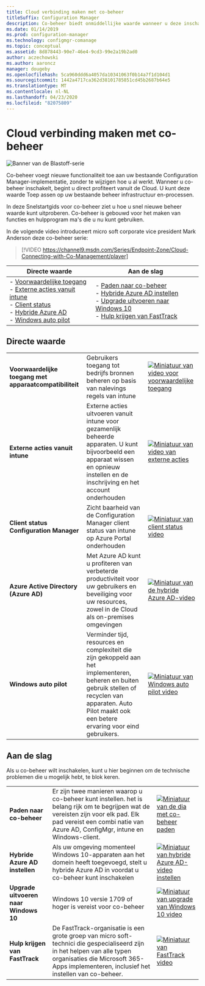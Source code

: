 ```yaml
---
title: Cloud verbinding maken met co-beheer
titleSuffix: Configuration Manager
description: Co-beheer biedt onmiddellijke waarde wanneer u deze inschakelt.
ms.date: 01/14/2019
ms.prod: configuration-manager
ms.technology: configmgr-comanage
ms.topic: conceptual
ms.assetid: 8d878443-90e7-46e4-9cd3-99e2a19b2ad0
author: aczechowski
ms.author: aaroncz
manager: dougeby
ms.openlocfilehash: 5ca960ddd6a4057da10341063f0b14a7f1d104d1
ms.sourcegitcommit: 1442a4717ca362d38101785851cd45b2687b64e5
ms.translationtype: MT
ms.contentlocale: nl-NL
ms.lasthandoff: 04/23/2020
ms.locfileid: "82075809"
---
```

# <a name="cloud-connecting-with-co-management"></a>Cloud verbinding maken met co-beheer

![Banner van de Blastoff-serie](media/blastoff-banner.png)

Co-beheer voegt nieuwe functionaliteit toe aan uw bestaande Configuration Manager-implementatie, zonder te wijzigen hoe u al werkt. Wanneer u co-beheer inschakelt, begint u direct profiteert vanuit de Cloud. U kunt deze waarde Toep assen op uw bestaande beheer infrastructuur en-processen.

In deze Snelstartgids voor co-beheer ziet u hoe u snel nieuwe beheer waarde kunt uitproberen. Co-beheer is gebouwd voor het maken van functies en hulpprogram ma's die u nu kunt gebruiken.

In de volgende video introduceert micro soft corporate vice president Mark Anderson deze co-beheer serie:

> [!VIDEO https://channel9.msdn.com/Series/Endpoint-Zone/Cloud-Connecting-with-Co-Management/player]

| Directe waarde | Aan de slag |
|-----------------|-----------------|
| - [Voorwaardelijke toegang](#bkmk_ca)<br> - [Externe acties vanuit intune](#bkmk_remote)<br> - [Client status](#bkmk_client-health)<br> - [Hybride Azure AD](#bkmk_hybrid-aad)<br> - [Windows auto pilot](#bkmk_autopilot) | - [Paden naar co-beheer](#bkmk_paths)<br> - [Hybride Azure AD instellen](#bkmk_setup-hybrid-aad)<br> - [Upgrade uitvoeren naar Windows 10](#bkmk_upgrade-win10)<br> - [Hulp krijgen van FastTrack](#bkmk_fasttrack) |

## <a name="immediate-value"></a>Directe waarde

| | | |
|-|-|-|
| <a name="bkmk_ca"></a>**Voorwaardelijke toegang met apparaatcompatibiliteit** | Gebruikers toegang tot bedrijfs bronnen beheren op basis van nalevings regels van intune | [![Miniatuur van video voor voorwaardelijke toegang](media/thumbnail-conditional-access.png)](quickstart-conditional-access.md) |
| <a name="bkmk_remote"></a>**Externe acties vanuit intune** | Externe acties uitvoeren vanuit intune voor gezamenlijk beheerde apparaten. U kunt bijvoorbeeld een apparaat wissen en opnieuw instellen en de inschrijving en het account onderhouden | [![Miniatuur van video van externe acties](media/thumbnail-remote-action.png)](quickstart-remote-actions.md) |
| <a name="bkmk_client-health"></a>**Client status Configuration Manager** | Zicht baarheid van de Configuration Manager client status van intune op Azure Portal onderhouden | [![Miniatuur van client status video](media/thumbnail-client-health.png)](quickstart-client-health.md) |
| <a name="bkmk_hybrid-aad"></a>**Azure Active Directory (Azure AD)** | Met Azure AD kunt u profiteren van verbeterde productiviteit voor uw gebruikers en beveiliging voor uw resources, zowel in de Cloud als on-premises omgevingen | [![Miniatuur van de hybride Azure AD-video](media/thumbnail-azure-ad.png)](quickstart-hybrid-aad.md) |
| <a name="bkmk_autopilot"></a>**Windows auto pilot** | Verminder tijd, resources en complexiteit die zijn gekoppeld aan het implementeren, beheren en buiten gebruik stellen of recyclen van apparaten. Auto Pilot maakt ook een betere ervaring voor eind gebruikers. | [![Miniatuur van Windows auto pilot video](media/thumbnail-autopilot.png)](quickstart-autopilot.md) |

## <a name="getting-started"></a>Aan de slag

Als u co-beheer wilt inschakelen, kunt u hier beginnen om de technische problemen die u mogelijk hebt, te blok keren.

| | | |
|-|-|-|
| <a name="bkmk_paths"></a>**Paden naar co-beheer** | Er zijn twee manieren waarop u co-beheer kunt instellen. het is belang rijk om te begrijpen wat de vereisten zijn voor elk pad.  Elk pad vereist een combi natie van Azure AD, ConfigMgr, intune en Windows-client. | [![Miniatuur van de dia met co-beheer paden](media/thumbnail-paths.png)](quickstart-paths.md) |
| <a name="bkmk_setup-hybrid-aad"></a>**Hybride Azure AD instellen** | Als uw omgeving momenteel Windows 10-apparaten aan het domein heeft toegevoegd, stelt u hybride Azure AD in voordat u co-beheer kunt inschakelen | [![Miniatuur van hybride Azure AD-video instellen](media/thumbnail-setup-azure-ad.png)](quickstart-setup-hybrid-aad.md) |
| <a name="bkmk_upgrade-win10"></a>**Upgrade uitvoeren naar Windows 10** | Windows 10 versie 1709 of hoger is vereist voor co-beheer | [![Miniatuur van upgrade van Windows 10 video](media/thumbnail-upgrade-win10.png)](quickstart-upgrade-win10.md) |
| <a name="bkmk_fasttrack"></a>**Hulp krijgen van FastTrack** | De FastTrack-organisatie is een grote groep van micro soft-technici die gespecialiseerd zijn in het helpen van alle typen organisaties die Microsoft 365-Apps implementeren, inclusief het instellen van co-beheer. | [![Miniatuur van FastTrack video](media/thumbnail-fasttrack.png)](quickstart-fasttrack.md) |

